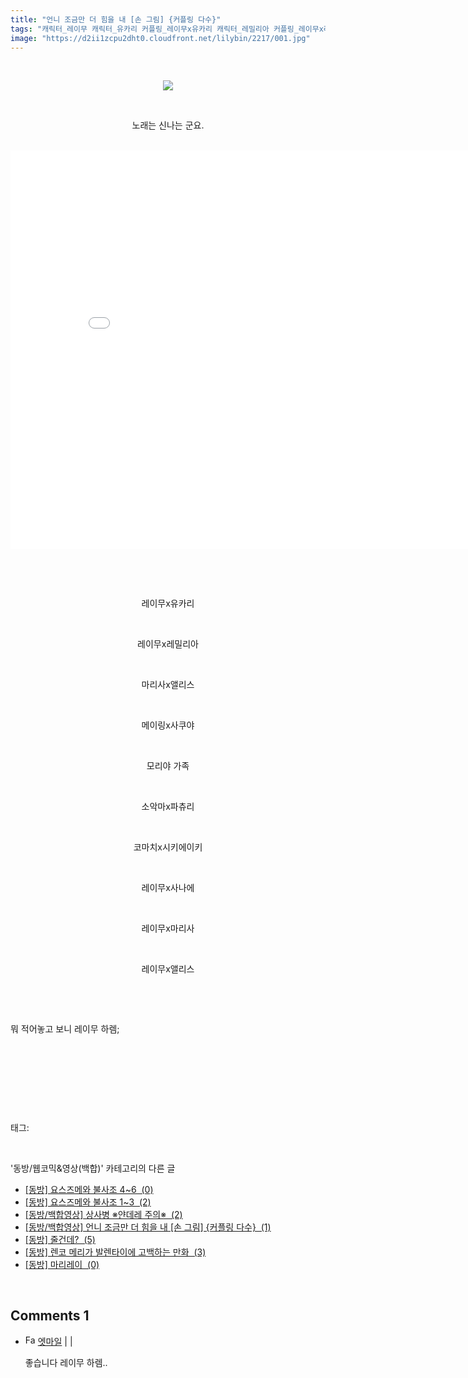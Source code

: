 ```yaml
---
title: "언니 조금만 더 힘을 내 [손 그림] {커플링 다수}"
tags: "캐릭터_레이무 캐릭터_유카리 커플링_레이무x유카리 캐릭터_레밀리아 커플링_레이무x레밀리아 캐릭터_마리사 캐릭터_앨리스 커플링_마리사x앨리스 캐릭터_메이링 캐릭터_사쿠야 커플링_메이링x사쿠야 캐릭터_소악마 캐릭터_파츄리 커플링_소악마x파츄리 캐릭터_코마치 캐릭터_시키에이키 커플링_코마치x시키에이키 캐릭터_사나에 커플링_레이무x사나에 커플링_레이무x마리사 커플링_레이무x앨리스 동방／웹코믹&영상(백합)"
image: "https://d2ii1zcpu2dht0.cloudfront.net/lilybin/2217/001.jpg"
---
```

<div class="article">
<div class="area_view">
<div class="tt_article_useless_p_margin"><p><br/></p><p style="text-align: center; clear: none; float: none;"><span class="imageblock" style="display: inline-block; width: 100%; height: auto; max-width: 100%;"><img src="{{ site.imgserver9 }}/lilybin/2217/001.jpg"/></span></p><p><br/></p><p style="text-align: center;">노래는 신나는 군요.</p><p style="text-align: center;"><br/><iframe allowfullscreen="" data-aspectratio="0.75" frameborder="0" src="//www.youtube.com/embed/gNH9_xRDDLM?rel=0" style="width: 850px; height: 637.5px;"></iframe></p><p style="text-align: center;"><br/></p><p style="text-align: center;"><br/></p><p style="text-align: center;">레이무x유카리</p><p style="text-align: center;"><br/></p><p style="text-align: center;">레이무x레밀리아</p><p style="text-align: center;"><br/></p><p style="text-align: center;">마리사x앨리스</p><p style="text-align: center;"><br/></p><p style="text-align: center;">메이링x사쿠야</p><p style="text-align: center;"><br/></p><p style="text-align: center;">모리야 가족</p><p style="text-align: center;"><br/></p><p style="text-align: center;">소악마x파츄리</p><p style="text-align: center;"><br/></p><p style="text-align: center;">코마치x시키에이키</p><p style="text-align: center;"><br/></p><p style="text-align: center;">레이무x사나에</p><p style="text-align: center;"><br/></p><p style="text-align: center;">레이무x마리사</p><p style="text-align: center;"><br/></p><p style="text-align: center;">레이무x앨리스</p><p style="text-align: center;"><br/></p><p style="text-align: center;"><br/></p><p style="text-align: left;">뭐 적어놓고 보니 레이무 하렘;</p><p style="text-align: center;"><br/></p><p><br/></p><p><br/></p>
</div>
</div></div><br/>
<div class="tagTrail">
<p>태그: </p>
<ul>
</ul>
</div><br/>
<div class="another">
<p>'동방/웹코믹&amp;영상(백합)' 카테고리의 다른 글</p>
<ul>
<li><a href="/lilybin_2276">
[동방] 요스즈메와 불사조 4~6  (0)
</a></li>
<li><a href="/lilybin_2275">
[동방] 요스즈메와 불사조 1~3  (2)
</a></li>
<li><a href="/lilybin_2254">
[동방/백합영상] 상사병 ※얀데레 주의※  (2)
</a></li>
<li><a href="/lilybin_2217">
[동방/백합영상] 언니 조금만 더 힘을 내 [손 그림] {커플링 다수}  (1)
</a></li>
<li><a href="/lilybin_2129">
[동방] 줄건데?  (5)
</a></li>
<li><a href="/lilybin_2127">
[동방] 렌코 메리가 발렌타이에 고백하는 만화  (3)
</a></li>
<li><a href="/lilybin_1839">
[동방] 마리레이  (0)
</a></li>
</ul>
</div><br/>
<div class="comment">
<h2 class="bold">Comments <span id="commentCount2217">1</span></h2>
<div style="clear:both;">
<div id="entry2217Comment" style="display:block">
<ul class="list_reply">
<li class="rp_general" id="comment12717612">
<div class="post-comment">
<div>
<span>
<i class="fa fa-user"></i><img alt="Favicon of http://blog.naver.com/atmile3562" height="16" onerror="this.onerror=null;this.parentNode.removeChild(this)" src="http://blog.naver.com/favicon.ico" width="16"/> <a href="http://blog.naver.com/atmile3562" onclick="return openLinkInNewWindow(this)">엣마일</a> |
                                |
                               
</span>
<p>좋습니다 레이무 하렘..</p>

</div>
</div>
</li>
</ul>
</div>
</div>
</div><br/>
<br/>
<p id="refer"></p>
<br/>

